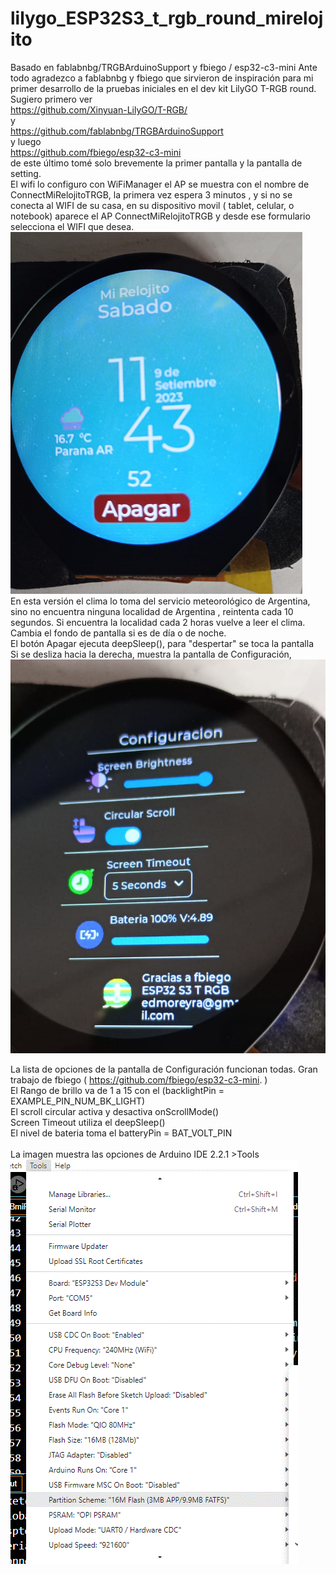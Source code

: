 # lilygo_ESP32S3_t_rgb_round_mirelojito
Basado en fablabnbg/TRGBArduinoSupport y fbiego / esp32-c3-mini
Ante todo agradezco a fablabnbg y fbiego que sirvieron de inspiración para mi primer desarrollo
de la  pruebas iniciales en el dev kit LilyGO T-RGB round.  </br>
Sugiero primero ver </br>
https://github.com/Xinyuan-LilyGO/T-RGB/ </br>
y </br>
https://github.com/fablabnbg/TRGBArduinoSupport</br>
y luego </br>
https://github.com/fbiego/esp32-c3-mini </br>
de este último tomé solo brevemente la primer pantalla y la pantalla de setting. </br>
El wifi lo configuro con WiFiManager el AP se muestra con el nombre de ConnectMiRelojitoTRGB,
la primera vez espera 3 minutos , y si no se conecta al WIFI de su casa, en su dispositivo movil ( tablet, celular, o notebook) aparece el  AP ConnectMiRelojitoTRGB y desde ese formulario  selecciona el WIFI que desea.</br>
![Primer pantalla ](https://github.com/edmoreyra/lilygo-rgb_mirelojito/blob/main/FrenteESP32S3TRGBround.png)
</br>
En esta versión el clima lo toma del servicio meteorológico de Argentina, sino no encuentra ninguna localidad de Argentina , reintenta cada 10 segundos. Si encuentra la localidad cada 2 horas vuelve a leer el clima.</br>
Cambia el fondo de pantalla si es de día o de noche. </br>
El botón Apagar ejecuta  deepSleep(), para "despertar" se toca la pantalla </br>
Si se desliza hacia la derecha, muestra la pantalla de Configuración, </br>
![Configuracion](https://github.com/edmoreyra/lilygo-rgb_mirelojito/blob/main/ConfiguracionESP32S3TRGBround.png)
</br>

La lista de opciones de la pantalla de Configuración funcionan  todas. Gran trabajo de fbiego ( https://github.com/fbiego/esp32-c3-mini.  )</br>
El Rango de brillo va de 1 a 15 con el (backlightPin = EXAMPLE_PIN_NUM_BK_LIGHT) </br>
El scroll circular activa y desactiva onScrollMode() </br>
Screen Timeout utiliza el deepSleep() </br>
El nivel de bateria toma el  batteryPin = BAT_VOLT_PIN </br>
</br>
La imagen muestra las opciones de Arduino IDE 2.2.1 >Tools</br>
![La imagen muestra las opciones de Arduino IDE 2.2.1 >Tools](./ConfiguracionTRGB.gif)</br>

